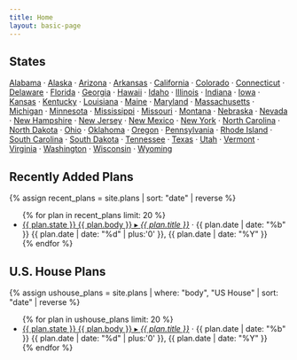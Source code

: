 ```yaml
---
title: Home
layout: basic-page
---
```


States
---

[Alabama](states/alabama.html) ·
[Alaska](states/alaska.html) ·
[Arizona](states/arizona.html) ·
[Arkansas](states/arkansas.html) ·
[California](states/california.html) ·
[Colorado](states/colorado.html) ·
[Connecticut](states/connecticut.html) ·
[Delaware](states/delaware.html) ·
[Florida](states/florida.html) ·
[Georgia](states/georgia.html) ·
[Hawaii](states/hawaii.html) ·
[Idaho](states/idaho.html) ·
[Illinois](states/illinois.html) ·
[Indiana](states/indiana.html) ·
[Iowa](states/iowa.html) ·
[Kansas](states/kansas.html) ·
[Kentucky](states/kentucky.html) ·
[Louisiana](states/louisiana.html) ·
[Maine](states/maine.html) ·
[Maryland](states/maryland.html) ·
[Massachusetts](states/massachusetts.html) ·
[Michigan](states/michigan.html) ·
[Minnesota](states/minnesota.html) ·
[Mississippi](states/mississippi.html) ·
[Missouri](states/missouri.html) ·
[Montana](states/montana.html) ·
[Nebraska](states/nebraska.html) ·
[Nevada](states/nevada.html) ·
[New&nbsp;Hampshire](states/new-hampshire.html) ·
[New&nbsp;Jersey](states/new-jersey.html) ·
[New&nbsp;Mexico](states/new-mexico.html) ·
[New&nbsp;York](states/new-york.html) ·
[North&nbsp;Carolina](states/north-carolina.html) ·
[North&nbsp;Dakota](states/north-dakota.html) ·
[Ohio](states/ohio.html) ·
[Oklahoma](states/oklahoma.html) ·
[Oregon](states/oregon.html) ·
[Pennsylvania](states/pennsylvania.html) ·
[Rhode&nbsp;Island](states/rhode-island.html) ·
[South&nbsp;Carolina](states/south-carolina.html) ·
[South&nbsp;Dakota](states/south-dakota.html) ·
[Tennessee](states/tennessee.html) ·
[Texas](states/texas.html) ·
[Utah](states/utah.html) ·
[Vermont](states/vermont.html) ·
[Virginia](states/virginia.html) ·
[Washington](states/washington.html) ·
[Wisconsin](states/wisconsin.html) ·
[Wyoming](states/wyoming.html)

<div class="row">
<div class="col-md">
    <h2>Recently Added Plans</h2>
    {% assign recent_plans = site.plans | sort: "date" | reverse %}
    <ul>
    {% for plan in recent_plans limit: 20 %}
    <li>
        <a href="{{ plan.url }}">{{ plan.state }} {{ plan.body }} ▸ <i>{{ plan.title }}</i></a>
        ·&nbsp;{{ plan.date | date: "%b" }}&nbsp;{{ plan.date | date: "%d" | plus:'0' }},&nbsp;{{ plan.date | date: "%Y" }}
    </li>
    {% endfor %}
    </ul>
</div>
<div class="col-md">
    <h2>U.S. House Plans</h2>
    {% assign ushouse_plans = site.plans | where: "body", "US House" | sort: "date" | reverse %}
    <ul>
    {% for plan in ushouse_plans limit: 20 %}
    <li>
        <a href="{{ plan.url }}">{{ plan.state }} {{ plan.body }} ▸ <i>{{ plan.title }}</i></a>
        ·&nbsp;{{ plan.date | date: "%b" }}&nbsp;{{ plan.date | date: "%d" | plus:'0' }},&nbsp;{{ plan.date | date: "%Y" }}
    </li>
    {% endfor %}
    </ul>
</div>
</div>
